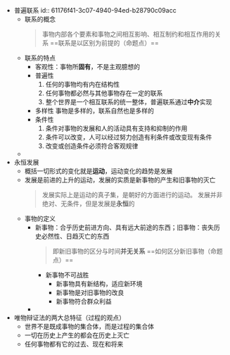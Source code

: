 - 普遍联系
  id:: 61176f41-3c07-4940-94ed-b28790c09acc
	- 联系的概念
	  > 事物内部各个要素和事物之间相互影响、相互制约和相互作用的关系
	  > ==联系是以区别为前提的（命题点）==
	- 联系的特点
		- 客观性：事物所**固有**，不是主观臆想的
		- 普遍性
		  1. 任何的事物均有内在结构性
		  2. 任何事物都必然与其他事物存在一定的联系
		  3. 整个世界是一个相互联系的统一整体，普遍联系通过**中介**实现
		- 多样性
		  事物是多样的，联系自然也是多样的
		- 条件性
		  1. 条件对事物的发展和人的活动具有支持和抑制的作用
		  2. 条件可以改变，人可以经过努力创造有利条件或改变现有条件
		  3. 改变或创造条件必须符合客观规律
	-
- 永恒发展
	- 概括一切形式的变化就是**运动**，运动变化的趋势是发展
	- 发展是前进的上升的运动，发展的实质是新事物的产生和旧事物的灭亡
	  > 发展实际上是运动的真子集，是朝好的方面进行的运动。
	  > 发展并非绝对、无条件，但是发展是**永恒**的
	- 事物的定义
		- 新事物：合乎历史前进方向、具有远大前途的东西；旧事物：丧失历史必然性、日趋灭亡的东西
		  > 即新旧事物的区分与时间**并无关系**
		  > ==如何区分新旧事物（命题点）==
			- 新事物不可战胜
				- 新事物具有新结构，适应新环境
				- 新事物是对旧事物的改良
				- 新事物符合群众利益
		-
- 唯物辩证法的两大总特征（过程的观点）
	- 世界不是既成事物的集合体，而是过程的集合体
	- 一切在历史上产生的都会在历史上灭亡
	- 任何事物都有它的过去、现在和将来